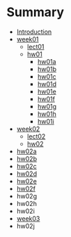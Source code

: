 # Summary

* [Introduction](README.md)
* [week01](week01/week01.md)
   * [lect01](week01/lect01.md)
   * [hw01](week01/hw01.md)
       * [hw01a](week01/hw01/hw01a.md)
       * [hw01b](week01/hw01/hw01b.md)
       * [hw01c](week01/hw01/hw01c.md)
       * [hw01d](week01/hw01/hw01d.md)
       * [hw01e](week01/hw01/hw01e.md)
       * [hw01f](week01/hw01/hw01f.md)
       * [hw01g](week01/hw01/hw01g.md)
       * [hw01h](week01/hw01/hw01h.md)
       * [hw01i](week01/hw01/hw01i.md)
* [week02](week02/week02.md)
   * [lect02](week02/lect02.md)
   * [hw02](week02/hw02.md)
* [hw02a](week02/hw02/hw02a.md)
* [hw02b](week02/hw02/hw02b.md)
* [hw02c](week02/hw02/hw02c.md)
* [hw02d](week02/hw02/hw02d.md)
* [hw02e](week02/hw02/hw02e.md)
* [hw02f](week02/hw02/hw02f.md)
* hw02g
* hw02h
* hw02i
* [week03](week03/week03.md)
* hw02j

